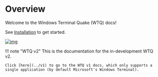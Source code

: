 # Overview

Welcome to the Windows Terminal Quake (WTQ) docs!

See [Installation](v2/installation) to get started.

[![img](/assets/img/wtq.gif)](/assets/img/wtq.gif)

!!! note "WTQ v2"
    This is the documentation for the in-development WTQ v2.

    Click [here](../v1) to go to the WTQ v1 docs, which only supports a single application (by default Microsoft's Windows Terminal).

